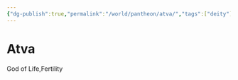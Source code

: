 ```yaml
---
{"dg-publish":true,"permalink":"/world/pantheon/atva/","tags":["deity"],"noteIcon":"deity"}
---
```


# Atva
God of Life,Fertility